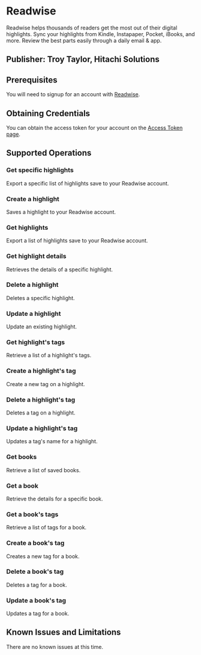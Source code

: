 # Readwise
Readwise helps thousands of readers get the most out of their digital highlights. Sync your highlights from Kindle, Instapaper, Pocket, iBooks, and more. Review the best parts easily through a daily email & app.

## Publisher: Troy Taylor, Hitachi Solutions

## Prerequisites
You will need to signup for an account with [Readwise](https://readwise.io/accounts/signup/).

## Obtaining Credentials
You can obtain the access token for your account on the [Access Token page](https://readwise.io/access_token).

## Supported Operations
### Get specific highlights
Export a specific list of highlights save to your Readwise account.
### Create a highlight
Saves a highlight to your Readwise account.
### Get highlights
Export a list of highlights save to your Readwise account.
### Get highlight details
Retrieves the details of a specific highlight.
### Delete a highlight
Deletes a specific highlight.
### Update a highlight
Update an existing highlight.
### Get highlight's tags
Retrieve a list of a highlight's tags.
### Create a highlight's tag
Create a new tag on a highlight.
### Delete a highlight's tag
Deletes a tag on a highlight.
### Update a highlight's tag
Updates a tag's name for a highlight.
### Get books
Retrieve a list of saved books.
### Get a book
Retrieve the details for a specific book.
### Get a book's tags
Retrieve a list of tags for a book.
### Create a book's tag
Creates a new tag for a book.
### Delete a book's tag
Deletes a tag for a book.
### Update a book's tag
Updates a tag for a book.

## Known Issues and Limitations
There are no known issues at this time.
